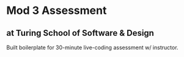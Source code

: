 # Mod 3 Assessment
## at Turing School of Software & Design

Built boilerplate for 30-minute live-coding assessment w/ instructor.
